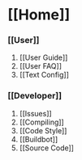 # [[Home]]

### [[User]]

1. [[User Guide]]
2. [[User FAQ]]
3. [[Text Config]]

### [[Developer]]

1. [[Issues]]
1. [[Compiling]]
1. [[Code Style]]
1. [[Buildbot]]
1. [[Source Code]]
